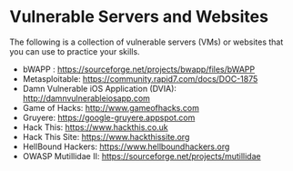 # Vulnerable Servers and Websites
The following is a collection of vulnerable servers (VMs) or websites that you can use to practice your skills.

* bWAPP : https://sourceforge.net/projects/bwapp/files/bWAPP
* Metasploitable: https://community.rapid7.com/docs/DOC-1875
* Damn Vulnerable iOS Application (DVIA): http://damnvulnerableiosapp.com
* Game of Hacks: http://www.gameofhacks.com
* Gruyere: https://google-gruyere.appspot.com
* Hack This: https://www.hackthis.co.uk
* Hack This Site: https://www.hackthissite.org
* HellBound Hackers: https://www.hellboundhackers.org
* OWASP Mutillidae II: https://sourceforge.net/projects/mutillidae

